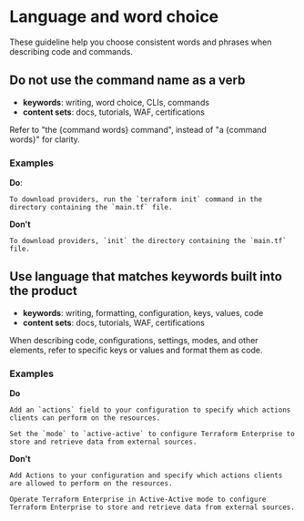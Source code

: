 # Language and word choice

These guideline help you choose consistent words and phrases when describing code and commands.

## Do not use the command name as a verb

- **keywords**: writing, word choice, CLIs, commands
- **content sets**: docs, tutorials, WAF, certifications

Refer to "the {command words} command", instead of "a {command words}" for clarity. 

### Examples

**Do**:

``To download providers, run the `terraform init` command in the directory containing the `main.tf` file.``

**Don't**

``To download providers, `init` the directory containing the `main.tf` file.``

## Use language that matches keywords built into the product

- **keywords**: writing, formatting, configuration, keys, values, code
- **content sets**: docs, tutorials, WAF, certifications

When describing code, configurations, settings, modes, and other elements, refer to specific keys or values and format them as code.

### Examples

**Do**

```
Add an `actions` field to your configuration to specify which actions clients can perform on the resources.
```

```
Set the `mode` to `active-active` to configure Terraform Enterprise to store and retrieve data from external sources.
```

**Don't**

```
Add Actions to your configuration and specify which actions clients are allowed to perform on the resources.
```

```
Operate Terraform Enterprise in Active-Active mode to configure Terraform Enterprise to store and retrieve data from external sources.
```

